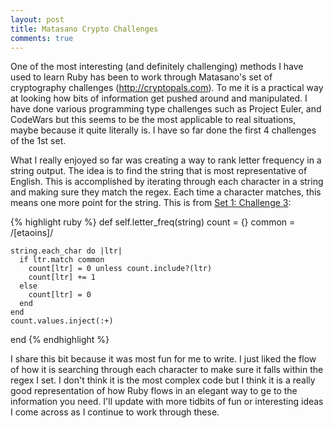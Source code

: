 ```yaml
---
layout: post
title: Matasano Crypto Challenges
comments: true
---
```


One of the most interesting (and definitely challenging) methods I have used to learn Ruby has been to work through Matasano's set of cryptography challenges (http://cryptopals.com). To me it is a practical way at looking how bits of information get pushed around and manipulated.  I have done various programming type challenges such as Project Euler, and CodeWars but this seems to be the most applicable to real situations, maybe because it quite literally is. I have so far done the first 4 challenges of the 1st set.

What I really enjoyed so far was creating a way to rank letter frequency in a string output.  The idea is to find the string that is most representative of English.  This is accomplished by iterating through each character in a string and making sure they match the regex.  Each time a character matches, this means one more point for the string. This is from [Set 1: Challenge 3](http://cryptopals.com/sets/1/challenges/3/):

{% highlight ruby %}
def self.letter_freq(string)
    count = {}
    common = /[etaoins]/

    string.each_char do |ltr|
      if ltr.match common
        count[ltr] = 0 unless count.include?(ltr)
        count[ltr] += 1
      else
        count[ltr] = 0
      end
    end
    count.values.inject(:+)
  end
{% endhighlight %}

I share this bit because it was most fun for me to write. I just liked the flow of how it is searching through each character to make sure it falls within the regex I set. I don't think it is the most complex code but I think it is a really good representation of how Ruby flows in an elegant way to ge to the information you need.  I'll update with more tidbits of fun or interesting ideas I come across as I continue to work through these.
